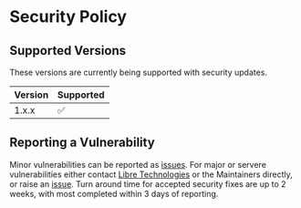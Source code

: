 # Security Policy

## Supported Versions

These versions are currently being supported with security updates.

| Version | Supported          |
| ------- | ------------------ |
| 1.x.x   | :white_check_mark: |

## Reporting a Vulnerability

Minor vulnerabilities can be reported as [issues](https://github.com/Spruik/libre-common/issues). For major or servere vulnerabilities either contact [Libre Technologies](mailto:info@libremfg.com) or the Maintainers directly, or raise an [issue](https://github.com/Spruik/libre-common/issues). Turn around time for accepted security fixes are up to 2 weeks, with most completed within 3 days of reporting.

